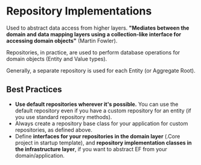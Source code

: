 # Repository Implementations

Used to abstract data access from higher layers. **"Mediates between the domain and data mapping layers using a collection-like interface for accessing domain objects"** (Martin Fowler).

Repositories, in practice, are used to perform database operations for domain objects (Entity and Value types). 

Generally, a separate repository is used for each Entity (or Aggregate Root).

## Best Practices

- **Use default repositories wherever it's possible.** You can use the default repository even if you have a custom repository for an entity (if you use standard repository methods).
- Always create a repository base class for your application for custom repositories, as defined above.
- Define **interfaces for your repositories in the domain layer** (.Core project in startup template), and **repository implementation classes in the infrastructure layer**, if you want to abstract EF from your domain/application.
